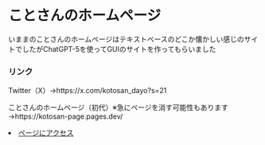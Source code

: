 # ことさんのホームページ
<p>いままのことさんのホームページはテキストベースのどこか懐かしい感じのサイトでしたがChatGPT-5を使ってGUIのサイトを作ってもらいました</p>
<h3>リンク</h3>
<p>Twitter（X）→https://x.com/kotosan_dayo?s=21</p>
<p>ことさんのホームページ（初代）※急にページを消す可能性もあります→https://kotosan-page.pages.dev/</p>
<li><a href="kotosan-dayo.github.io" #="_blank">ページにアクセス</a></li>